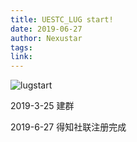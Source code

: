 ```yaml
---
title: UESTC_LUG start!
date: 2019-06-27
author: Nexustar
tags:
link:
---
```

![lugstart](https://github.com/uestclug/nu-official/tree/frontend/assets/pic/UESTC-LUG-start/lugstart.jpg)

2019-3-25 建群

2019-6-27 得知社联注册完成
